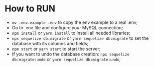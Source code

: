 # How to RUN

* ```mv .env.example .env``` to copy the env example to a real .env;
* Go to .env file and configure your MySQL connection;
* ```npm install``` or ```yarn install``` to install all needed libraries;
* ```npx sequelize db:migrate``` or ```yarn sequelize db:migrate``` to set the database with its columns and fields;
* ```npm start``` or ```yarn start``` to start the server;
* If you want to undo the database creation: ```npx sequelize db:migrate:undo``` or ```yarn sequelize db:migrate:undo```;